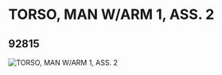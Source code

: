 # TORSO, MAN W/ARM 1, ASS. 2
## 92815
![TORSO, MAN W/ARM 1, ASS. 2](https://lc-www-live-s.legocdn.com/media/bricks/5/2/6101926.jpg)
